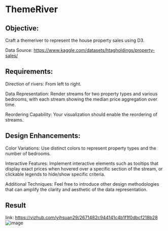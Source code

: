 # ThemeRiver
## Objective:
Craft a themeriver to represent the house property sales using D3.

Data Source: https://www.kaggle.com/datasets/htagholdings/property-sales/

 

## Requirements:
Direction of rivers: From left to right.

Data Representation: Render streams for two property types and various bedrooms, with each stream showing the median price aggregation over time.

Reordering Capability: Your visualization should enable the reordering of streams.

 

## Design Enhancements:
Color Variations: Use distinct colors to represent property types and the number of bedrooms.

Interactive Features: Implement interactive elements such as tooltips that display exact prices when hovered over a specific section of the stream, or clickable legends to hide/show specific criteria.

Additional Techniques: Feel free to introduce other design methodologies that can amplify the clarity and aesthetic of the data representation.

## Result
link: https://vizhub.com/yihsuan29/2671482c944141c4b1f1f0dbcf218b28
![image](https://hackmd.io/_uploads/H1_4c6W3C.png)






